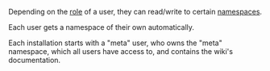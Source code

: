 Depending on the [role](/meta/roles) of a user, they can read/write to certain
[namespaces](/meta/namespaces).

Each user gets a namespace of their own automatically.

Each installation starts with a "meta" user, who owns the "meta" namespace,
which all users have access to, and contains the wiki's documentation.